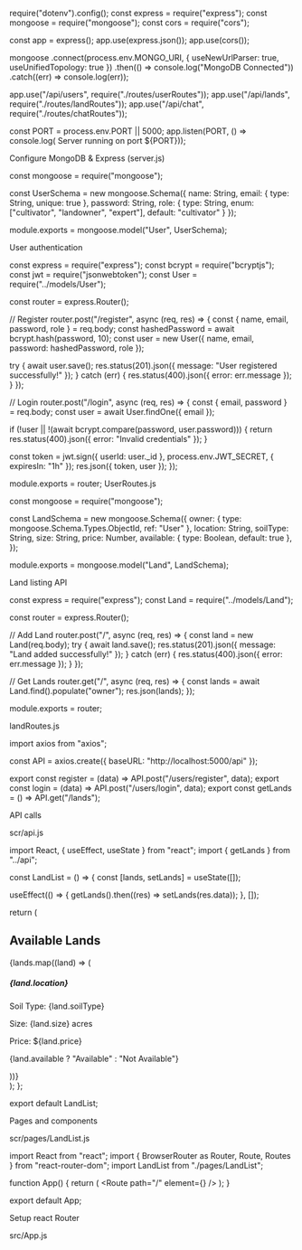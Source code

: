 require("dotenv").config();
const express = require("express");
const mongoose = require("mongoose");
const cors = require("cors");

const app = express();
app.use(express.json());
app.use(cors());

mongoose
  .connect(process.env.MONGO_URI, { useNewUrlParser: true, useUnifiedTopology: true })
  .then(() => console.log("MongoDB Connected"))
  .catch((err) => console.log(err));

app.use("/api/users", require("./routes/userRoutes"));
app.use("/api/lands", require("./routes/landRoutes"));
app.use("/api/chat", require("./routes/chatRoutes"));

const PORT = process.env.PORT || 5000;
app.listen(PORT, () => console.log(
Server running on port ${PORT}));

Configure MongoDB & Express (server.js)

const mongoose = require("mongoose");

const UserSchema = new mongoose.Schema({
  name: String,
  email: { type: String, unique: true },
  password: String,
  role: { type: String, enum: ["cultivator", "landowner", "expert"], default: "cultivator" }
});

module.exports = mongoose.model("User", UserSchema);

User authentication

const express = require("express");
const bcrypt = require("bcryptjs");
const jwt = require("jsonwebtoken");
const User = require("../models/User");

const router = express.Router();

// Register
router.post("/register", async (req, res) => {
  const { name, email, password, role } = req.body;
  const hashedPassword = await bcrypt.hash(password, 10);
  const user = new User({ name, email, password: hashedPassword, role });

  try {
    await user.save();
    res.status(201).json({ message: "User registered successfully!" });
  } catch (err) {
    res.status(400).json({ error: err.message });
  }
});

// Login
router.post("/login", async (req, res) => {
  const { email, password } = req.body;
  const user = await User.findOne({ email });

  if (!user || !(await bcrypt.compare(password, user.password))) {
    return res.status(400).json({ error: "Invalid credentials" });
  }

  const token = jwt.sign({ userId: user._id }, process.env.JWT_SECRET, { expiresIn: "1h" });
  res.json({ token, user });
});

module.exports = router;
UserRoutes.js

const mongoose = require("mongoose");

const LandSchema = new mongoose.Schema({
  owner: { type: mongoose.Schema.Types.ObjectId, ref: "User" },
  location: String,
  soilType: String,
  size: String,
  price: Number,
  available: { type: Boolean, default: true },
});

module.exports = mongoose.model("Land", LandSchema);

Land listing API

const express = require("express");
const Land = require("../models/Land");

const router = express.Router();

// Add Land
router.post("/", async (req, res) => {
  const land = new Land(req.body);
  try {
    await land.save();
    res.status(201).json({ message: "Land added successfully!" });
  } catch (err) {
    res.status(400).json({ error: err.message });
  }
});

// Get Lands
router.get("/", async (req, res) => {
  const lands = await Land.find().populate("owner");
  res.json(lands);
});

module.exports = router;

landRoutes.js

import axios from "axios";

const API = axios.create({ baseURL: "http://localhost:5000/api" });

export const register = (data) => API.post("/users/register", data);
export const login = (data) => API.post("/users/login", data);
export const getLands = () => API.get("/lands");

API calls

scr/api.js

import React, { useEffect, useState } from "react";
import { getLands } from "../api";

const LandList = () => {
  const [lands, setLands] = useState([]);

  useEffect(() => {
    getLands().then((res) => setLands(res.data));
  }, []);

  return (
    <div className="container">
      <h2>Available Lands</h2>
      <div className="row">
        {lands.map((land) => (
          <div className="col-md-4" key={land._id}>
            <div className="card">
              <div className="card-body">
                <h5 className="card-title">{land.location}</h5>
                <p>Soil Type: {land.soilType}</p>
                <p>Size: {land.size} acres</p>
                <p>Price: ${land.price}</p>
                <p>{land.available ? "Available" : "Not Available"}</p>
              </div>
            </div>
          </div>
        ))}
      </div>
    </div>
  );
};

export default LandList;

Pages and components 

scr/pages/LandList.js

import React from "react";
import { BrowserRouter as Router, Route, Routes } from "react-router-dom";
import LandList from "./pages/LandList";

function App() {
  return (
    <Router>
      <Routes>
        <Route path="/" element={<LandList />} />
      </Routes>
    </Router>
  );
}

export default App;

Setup react Router

src/App.js
